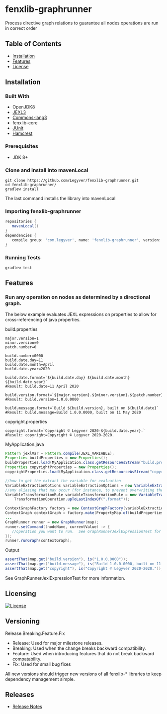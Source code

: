 # fenxlib-graphrunner
Process directive graph relations to guarantee all nodes operations are run in correct order
## Table of Contents
- [Installation](#installation)
- [Features](#features)
- [License](#license)

## Installation
### Built With
* OpenJDK8
* [JEXL3](http://commons.apache.org/proper/commons-jexl/)
* [Commons-lang3](http://commons.apache.org/proper/commons-lang/)
* fenxlib-core
* [JUnit](https://junit.org/junit4/)
* [Hamcrest](http://hamcrest.org/JavaHamcrest/)

### Prerequisites
* JDK 8+
### Clone and install into mavenLocal
```shell
git clone https://github.com/Legyver/fenxlib-graphrunner.git
cd fenxlib-graphrunner/
gradlew install
```
The last command installs the library into mavenLocal

### Importing fenxlib-graphrunner
 ```build.gradle
repositories {
    mavenLocal()
}
dependencies {
    compile group: 'com.legyver', name: 'fenxlib-graphrunner', version: '1.0.0.0'
}
```

### Running Tests
```shell
gradlew test
```

## Features
### Run any operation on nodes as determined by a directional graph.
The below example evaluates JEXL expressions on properties to allow for cross-referencing of java properties.

<p>build.properties</p>

```properties
major.version=1
minor.version=0
patch.number=0

build.number=0000
build.date.day=11
build.date.month=April
build.date.year=2020

build.date.format=`${build.date.day} ${build.date.month} ${build.date.year}`
#Result: build.date=11 April 2020

build.version.format=`${major.version}.${minor.version}.${patch.number}.${build.number}`
#Result: build.version=1.0.0.0000

build.message.format=`Build ${build.version}, built on ${build.date}`
#Result: build.message=Build 1.0.0.0000, built on 11 May 2020
```
copyright.properties
```properties
copyright.format=`Copyright © Legyver 2020-${build.date.year}.`
#Result: copyright=Copyright © Legyver 2020-2020.
```

MyApplication.java
```java
Pattern jexlVar = Pattern.compile(JEXL_VARIABLE);
Properties buildProperties = new Properties();
buildProperties.load(MyApplication.class.getResourceAsStream("build.properties"));
Properties copyrightProperties = new Properties();
copyrightProperties.load(MyApplication.class.getResourceAsStream("copyright.properties"));

//how to get the extract the variable for evaluation
VariableExtractionOptions variableExtractionOptions = new VariableExtractionOptions(jexlVar, 1);
//any aliasing that may occur (for instance, to prevent overwriting the format)
VariableTransformationRule variableTransformationRule = new VariableTransformationRule(Pattern.compile("\\.format$"),
    TransformationOperation.upToLastIndexOf(".format"));

ContextGraphFactory factory = new ContextGraphFactory(variableExtractionOptions, variableTransformationRule);
ContextGraph contextGraph = factory.make(PropertyMap.of(buildProperties, copyrightProperties));
...
GraphRunner runner = new GraphRunner(map);
runner.setCommand((nodeName, currentValue) -> {
   //operation you want to run.  See GraphRunnerJexlExpressionTest for the Jexl example
});
runner.runGraph(contextGraph);
```
Output
```java
assertThat(map.get("build.version"), is("1.0.0.0000"));
assertThat(map.get("build.message"), is("Build 1.0.0.0000, built on 11 April 2020"));
assertThat(map.get("copyright"), is("Copyright © Legyver 2020-2020."));
```
See GraphRunnerJexlExpressionTest for more information.
## Licensing

[![License](https://img.shields.io/badge/License-Apache%202.0-blue.svg)](https://github.com/Legyver/fenxlib-graphrunner/blob/master/LICENSE)

## Versioning
Release.Breaking.Feature.Fix
- Release: Used for major milestone releases.
- Breaking: Used when the change breaks backward compatibility.
- Feature: Used when introducing features that do not break backward compatability.
- Fix: Used for small bug fixes

All new versions should trigger new versions of all fenxlib-* libraries to keep dependency management simple.

## Releases
* [Release Notes](https://github.com/Legyver/fenxlib-graphrunner/blob/master/RELEASE.MD)
